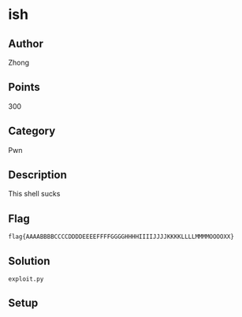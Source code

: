 # ish
## Author
Zhong
## Points
300
## Category
Pwn
## Description
This shell sucks
## Flag
`flag{AAAABBBBCCCCDDDDEEEEFFFFGGGGHHHHIIIIJJJJKKKKLLLLMMMMOOOOXX}`
## Solution
`exploit.py`
## Setup
